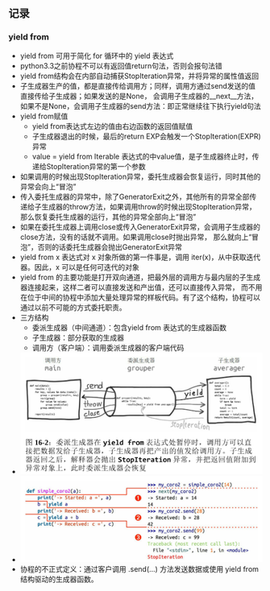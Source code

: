 ## 记录
### yield from
- yield from 可用于简化 for 循环中的 yield 表达式
- python3.3之前协程不可以有返回值return句法，否则会报句法错
- yield from结构会在内部自动捕获StopIteration异常，并将异常的属性值返回
- 子生成器生产的值，都是直接传给调用方；同样，调用方通过send发送的值直接传给子生成器；如果发送的是None，
会调用子生成器的__next__方法，如果不是None，会调用子生成器的send方法：即正常继续往下执行yield句法
- yield from赋值
    - yield from表达式左边的值由右边函数的返回值赋值
    - 子生成器退出的时候，最后的return EXP会触发一个StopIteration(EXPR)异常
    - value = yield from Iterable 表达式的中value值，是子生成器终止时，传递给StopIteration异常的第一个参数
- 如果调用的时候出现StopIteration异常，委托生成器会恢复运行，同时其他的异常会向上“冒泡”
- 传入委托生成器的异常中，除了GeneratorExit之外，其他所有的异常全部传递给子生成器的throw方法，如果调用throw的时候出现StopIteration异常，
那么恢复委托生成器的运行，其他的异常全部向上“冒泡”
- 如果在委托生成器上调用close或传入GeneratorExit异常，会调用子生成器的close方法，没有的话就不调用。如果调用close时抛出异常，
那么就向上“冒泡”，否则的话委托生成器会抛出GeneratorExit异常
- yield from x 表达式对 x 对象所做的第一件事是，调用 iter(x)，从中获取迭代器。因此，x 可以是任何可迭代的对象
- yield from 的主要功能是打开双向通道，把最外层的调用方与最内层的子生成器连接起来，这样二者可以直接发送和产出值，还可以直接传入异常，
而不用在位于中间的协程中添加大量处理异常的样板代码。有了这个结构，协程可以通过以前不可能的方式委托职责。
- 三方结构
    - 委派生成器（中间通道）：包含yield from <iterable> 表达式的生成器函数
    - 子生成器：<iterable>部分获取的生成器
    - 调用方（客户端）：调用委派生成器的客户端代码
- ![三方结构](./yield_from三方结构.png)
- ![协程的状态与预激](./协程的状态与预激.png)
- 协程的不正式定义：通过客户调用 .send(...) 方法发送数据或使用 yield from 结构驱动的生成器函数。